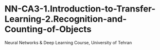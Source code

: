 # NN-CA3-1.Introduction-to-Transfer-Learning-2.Recognition-and-Counting-of-Objects
 Neural Networks & Deep Learning Course, University of Tehran
